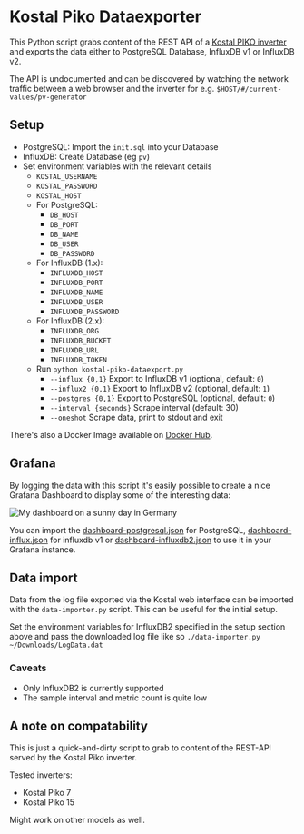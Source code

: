 # Kostal Piko Dataexporter

This Python script grabs content of the REST API of a [Kostal PIKO inverter](
https://www.kostal-solar-electric.com/en-gb/products/solar-inverter/piko-12-20)
and exports the data either to PostgreSQL Database, InfluxDB v1 or InfluxDB v2.

The API is undocumented and can be discovered by watching the network traffic between
a web browser and the inverter for e.g. `$HOST/#/current-values/pv-generator`

## Setup

* PostgreSQL: Import the `init.sql` into your Database
* InfluxDB: Create Database (eg `pv`)
* Set environment variables with the relevant details
  * `KOSTAL_USERNAME`
  * `KOSTAL_PASSWORD`
  * `KOSTAL_HOST`
  * For PostgreSQL:
    * `DB_HOST`
    * `DB_PORT`
    * `DB_NAME`
    * `DB_USER`
    * `DB_PASSWORD`
  * For InfluxDB (1.x):
    * `INFLUXDB_HOST`
    * `INFLUXDB_PORT`
    * `INFLUXDB_NAME`
    * `INFLUXDB_USER`
    * `INFLUXDB_PASSWORD`
  * For InfluxDB (2.x):
    * `INFLUXDB_ORG`
    * `INFLUXDB_BUCKET`
    * `INFLUXDB_URL`
    * `INFLUXDB_TOKEN`
  * Run `python kostal-piko-dataexport.py`
    * `--influx {0,1}` Export to InfluxDB v1 (optional, default: `0`)
    * `--influx2 {0,1}` Export to InfluxDB v2 (optional, default: `1`)
    * `--postgres {0,1}` Export to PostgreSQL (optional, default: `0`)
    * `--interval {seconds}` Scrape interval (default: 30)
    * `--oneshot` Scrape data, print to stdout and exit

There's also a Docker Image available on [Docker Hub](https://hub.docker.com/r/svijee/kostal-dataexporter).

## Grafana

By logging the data with this script it's easily possible to create a nice
Grafana Dashboard to display some of the interesting data:

![My dashboard on a sunny day in Germany](https://raw.githubusercontent.com/svijee/kostal-dataexporter/master/img/grafana-dashboard.png)

You can import the [dashboard-postgresql.json](dashboard-postgresql.json) for
PostgreSQL, [dashboard-influx.json](dashboard-influx.json) for influxdb v1 or
[dashboard-influxdb2.json](dashboard-influxdb2.json) to use it in your Grafana
instance.

## Data import

Data from the log file exported via the Kostal web interface can be imported
with the `data-importer.py` script. This can be useful for the initial setup.

Set the environment variables for InfluxDB2 specified in the setup section above
and pass the downloaded log file like so `./data-importer.py ~/Downloads/LogData.dat`

### Caveats

* Only InfluxDB2 is currently supported
* The sample interval and metric count is quite low

## A note on compatability

This is just a quick-and-dirty script to grab to content of the REST-API
served by the Kostal Piko inverter.

Tested inverters:

* Kostal Piko 7
* Kostal Piko 15

Might work on other models as well.